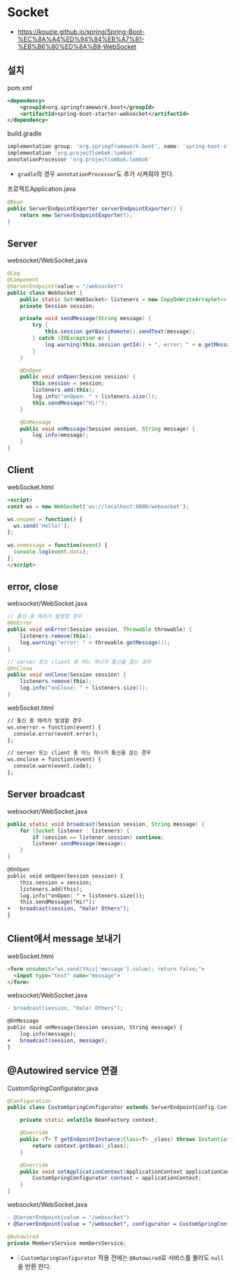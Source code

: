 # Socket
* https://kouzie.github.io/spring/Spring-Boot-%EC%8A%A4%ED%94%84%EB%A7%81-%EB%B6%80%ED%8A%B8-WebSocket

## 설치
pom.xml
```xml
<dependency>
    <groupId>org.springframework.boot</groupId>
    <artifactId>spring-boot-starter-websocket</artifactId>
</dependency>
```

build.gradle
```gradle
implementation group: 'org.springframework.boot', name: 'spring-boot-starter-websocket'
implementation 'org.projectlombok:lombok'
annotationProcessor 'org.projectlombok:lombok'
```
* `gradle`의 경우 `annotationProcessor`도 추가 시켜줘야 한다.

프로젝트Application.java
```java
@Bean
public ServerEndpointExporter serverEndpointExporter() {
    return new ServerEndpointExporter();
}
```

## Server
websocket/WebSocket.java
```java
@Log
@Component
@ServerEndpoint(value = "/websocket")
public class WebSocket {
    public static Set<WebSocket> listeners = new CopyOnWriteArraySet<>();
    private Session session;

    private void sendMessage(String message) {
        try {
            this.session.getBasicRemote().sendText(message);
        } catch (IOException e) {
            log.warning(this.session.getId() + ", error: " + e.getMessage());
        }
    }

    @OnOpen
    public void onOpen(Session session) {
        this.session = session;
        listeners.add(this);
        log.info("onOpen: " + listeners.size());
        this.sendMessage("Hi!");
    }

    @OnMessage
    public void onMessage(Session session, String message) {
        log.info(message);
    }
}
```

## Client
webSocket.html
```html
<script>
const ws = new WebSocket('ws://localhost:8080/websocket');

ws.onopen = function() {
  ws.send('Hello!');
};
    
ws.onmessage = function(event) {
  console.log(event.data);
};
</script>
```

## error, close
websocket/WebSocket.java
```java
// 통신 중 에러가 발생할 경우
@OnError
public void onError(Session session, Throwable throwable) {
    listeners.remove(this);
    log.warning("error: " + throwable.getMessage());
}

// server 또는 client 중 어느 하나가 통신을 끊는 경우
@OnClose
public void onClose(Session session) {
    listeners.remove(this);
    log.info("onClose: " + listeners.size());
}
```

webSocket.html
```html
// 통신 중 에러가 발생할 경우
ws.onerror = function(event) {
  console.error(event.error);
};

// server 또는 client 중 어느 하나가 통신을 끊는 경우
ws.onclose = function(event) {
  console.warn(event.code);
};
```

## Server broadcast
websocket/WebSocket.java
```java
public static void broadcast(Session session, String message) {
    for (Socket listener : listeners) {
        if (session == listener.session) continue;
        listener.sendMessage(message);
    }
}
```
```diff
@OnOpen
public void onOpen(Session session) {
    this.session = session;
    listeners.add(this);
    log.info("onOpen: " + listeners.size());
    this.sendMessage("Hi!");
+   broadcast(session, "Halo! Others");
}
```

## Client에서 message 보내기
webSocket.html
```html
<form onsubmit="ws.send(this['message'].value); return false;">
  <input type="text" name="message">
</form>
```

websocket/WebSocket.java
```diff
- broadcast(session, "Halo! Others");
```
```diff
@OnMessage
public void onMessage(Session session, String message) {
    log.info(message);
+   broadcast(session, message);
}
```

## @Autowired service 연결
CustomSpringConfigurator.java
```java
@Configuration
public class CustomSpringConfigurator extends ServerEndpointConfig.Configurator implements ApplicationContextAware {

    private static volatile BeanFactory context;

    @Override
    public <T> T getEndpointInstance(Class<T> _class) throws InstantiationException {
        return context.getBean(_class);
    }

    @Override
    public void setApplicationContext(ApplicationContext applicationContext) throws BeansException {
        CustomSpringConfigurator.context = applicationContext;
    }
}
```

websocket/WebSocket.java
```diff
- @ServerEndpoint(value = "/websocket")
+ @ServerEndpoint(value = "/websocket", configurator = CustomSpringConfigurator.class)
```
```java
@Autowired
private MembersService membersService;
```
* ❕ `CustomSpringConfigurator` 적용 전에는 `@Autowired`로 서비스를 불러도 `null`을 반환 한다.
